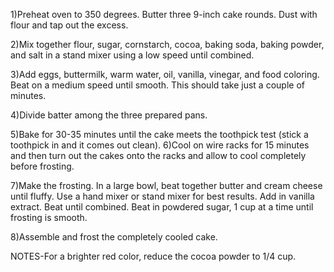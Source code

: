 1)Preheat oven to 350 degrees. Butter three 9-inch cake rounds. Dust with flour and tap out the excess.

2)Mix together flour, sugar, cornstarch, cocoa, baking soda, baking powder, and salt in a stand mixer using a low speed until combined.

3)Add eggs, buttermilk, warm water, oil, vanilla, vinegar, and food coloring. Beat on a medium speed until smooth. This should take just a couple of minutes.

4)Divide batter among the three prepared pans.

5)Bake for 30-35 minutes until the cake meets the toothpick test (stick a toothpick in and it comes out clean).
6)Cool on wire racks for 15 minutes and then turn out the cakes onto the racks and allow to cool completely before frosting.

7)Make the frosting. In a large bowl, beat together butter and cream cheese until fluffy. Use a hand mixer or stand mixer for best results. Add in vanilla extract. Beat until combined. Beat in powdered sugar, 1 cup at a time until frosting is smooth.

8)Assemble and frost the completely cooled cake.

NOTES-For a brighter red color, reduce the cocoa powder to 1/4 cup. 